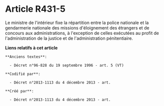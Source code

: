# Article R431-5

Le ministre de l'intérieur fixe la répartition entre la police nationale et la gendarmerie nationale des missions
d'éloignement des étrangers et de concours aux administrations, à l'exception de celles exécutées au profit de
l'administration de la justice et de l'administration pénitentiaire.

**Liens relatifs à cet article**

	**Anciens textes**:

	  - Décret n°96-828 du 19 septembre 1996 - art. 5 (VT)

	**Codifié par**:

	  - Décret n°2013-1113 du 4 décembre 2013 - art.

	**Créé par**:

	  - Décret n°2013-1113 du 4 décembre 2013 - art.
